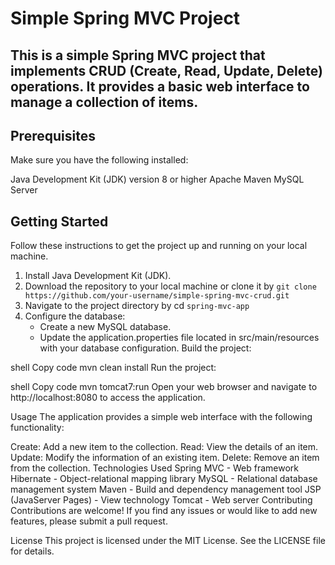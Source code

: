# Simple Spring MVC Project
## This is a simple Spring MVC project that implements CRUD (Create, Read, Update, Delete) operations. It provides a basic web interface to manage a collection of items.

## Prerequisites
Make sure you have the following installed:

Java Development Kit (JDK) version 8 or higher
Apache Maven
MySQL Server
## Getting Started
Follow these instructions to get the project up and running on your local machine.
1. Install Java Development Kit (JDK).
1. Download the repository to your local machine or clone it by `git clone https://github.com/your-username/simple-spring-mvc-crud.git`
1. Navigate to the project directory by cd `spring-mvc-app`
1. Configure the database:
   * Create a new MySQL database.
   * Update the application.properties file located in src/main/resources with your database configuration.
Build the project:

shell
Copy code
mvn clean install
Run the project:

shell
Copy code
mvn tomcat7:run
Open your web browser and navigate to http://localhost:8080 to access the application.

Usage
The application provides a simple web interface with the following functionality:

Create: Add a new item to the collection.
Read: View the details of an item.
Update: Modify the information of an existing item.
Delete: Remove an item from the collection.
Technologies Used
Spring MVC - Web framework
Hibernate - Object-relational mapping library
MySQL - Relational database management system
Maven - Build and dependency management tool
JSP (JavaServer Pages) - View technology
Tomcat - Web server
Contributing
Contributions are welcome! If you find any issues or would like to add new features, please submit a pull request.

License
This project is licensed under the MIT License. See the LICENSE file for details.